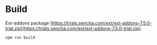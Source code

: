 # Build

Ext-addons package [https://trials.sencha.com/ext/ext-addons-7.5.0-trial.zip](https://trials.sencha.com/ext/ext-addons-7.5.0-trial.zip).

```sh
npm run build
```
